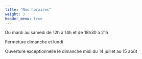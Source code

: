 ```yaml
---
title: "Nos horaires"
weight: 3
header_menu: true
---
```


Du mardi au samedi de 12h à 14h et de 18h30 à 21h

Fermeture dimanche et lundi

Ouverture exceptionnelle le dimanche midi du 14 juillet au 15 août
